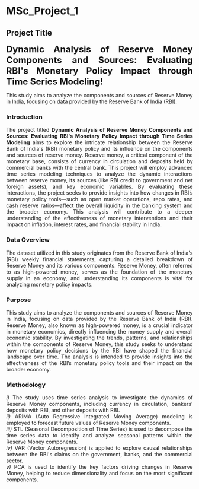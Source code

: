 # MSc_Project_1

## Project Title 
<div align="justify">
  
<font size="5">**Dynamic Analysis of Reserve Money Components and Sources: Evaluating RBI's Monetary Policy Impact through Time Series Modeling!** </font> <br>

This study aims to analyze the components and sources of Reserve Money in India, focusing on data provided by the Reserve Bank of India (RBI).

</div>

### Introduction

<div align="justify">
  
  The project titled **Dynamic Analysis of Reserve Money Components and Sources: Evaluating RBI's Monetary Policy Impact through Time Series Modeling** aims to explore the intricate relationship between the Reserve Bank of India's (RBI) monetary policy and its influence on the components and sources of reserve money. Reserve money, a critical component of the monetary base, consists of currency in circulation and deposits held by commercial banks with the central bank. This project will employ advanced time series modeling techniques to analyze the dynamic interactions between reserve money, its sources (like RBI credit to government and net foreign assets), and key economic variables. By evaluating these interactions, the project seeks to provide insights into how changes in RBI’s monetary policy tools—such as open market operations, repo rates, and cash reserve ratios—affect the overall liquidity in the banking system and the broader economy. This analysis will contribute to a deeper understanding of the effectiveness of monetary interventions and their impact on inflation, interest rates, and financial stability in India.
  
</div>

### Data Overview

<div align="justify">
  
  The dataset utilized in this study originates from the Reserve Bank of India's (RBI) weekly financial statements, capturing a detailed breakdown of Reserve Money and its various components. Reserve Money, often referred to as high-powered money, serves as the foundation of the monetary supply in an economy, and understanding its components is vital for analyzing monetary policy impacts.

</div>

### Purpose

<div align="justify">
  
  This study aims to analyze the components and sources of Reserve Money in India, focusing on data provided by the Reserve Bank of India (RBI). Reserve Money, also known as high-powered money, is a crucial indicator in monetary economics, directly influencing the money supply and overall economic stability. By investigating the trends, patterns, and relationships within the components of Reserve Money, this study seeks to understand how monetary policy decisions by the RBI have shaped the financial landscape over time. The analysis is intended to provide insights into the effectiveness of the RBI’s monetary policy tools and their impact on the broader economy.

</div>

### Methodology

<div align="justify">
  
  *i)* The study uses time series analysis to investigate the dynamics of Reserve Money components, including currency in circulation, bankers' deposits with RBI, and other deposits with RBI.<br>
  *ii)* ARIMA (Auto Regressive Integrated Moving Average) modeling is employed to forecast future values of Reserve Money components.<br>
  *iii)* STL (Seasonal Decomposition of Time Series) is used to decompose the time series data to identify and analyze seasonal patterns within the Reserve Money components.<br>
  *iv)* VAR (Vector Autoregression) is applied to explore causal relationships between the RBI's claims on the government, banks, and the commercial sector.<br>
  *v)* PCA is used to identify the key factors driving changes in Reserve Money, helping to reduce dimensionality and focus on the most significant components.

</div>
